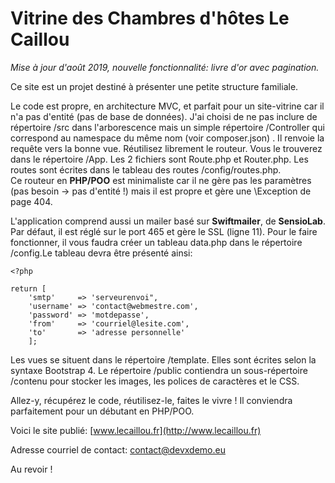 Vitrine des Chambres d'hôtes Le Caillou
=======================================

*Mise à jour d'août 2019, nouvelle fonctionnalité: livre d'or avec pagination.* 

Ce site est un projet destiné à présenter une petite structure familiale.


Le code est propre, en architecture MVC, et parfait pour un site-vitrine car il n'a pas d'entité (pas de base de données). J'ai choisi de ne pas inclure de répertoire /src dans l'arborescence mais un simple répertoire /Controller qui correspond au namespace du même nom (voir composer.json) . Il renvoie la requête vers la bonne vue. 
Réutilisez librement le routeur. Vous le trouverez dans le répertoire /App. Les 2 fichiers sont Route.php et Router.php. Les routes sont écrites dans le tableau des routes /config/routes.php.  
Ce routeur en **PHP/POO** est minimaliste car il ne gère pas les paramètres (pas besoin -> pas d'entité !) mais il est propre et gère une \Exception de page 404. 

L'application comprend aussi un mailer basé sur **Swiftmailer**, de **SensioLab**. Par défaut, il est réglé sur le port 465 et gère le SSL (ligne 11). 
Pour le faire fonctionner, il vous faudra créer un tableau data.php dans le répertoire /config.Le tableau devra être présenté ainsi:

    <?php

    return [
        'smtp'     => 'serveurenvoi",
        'username' => 'contact@webmestre.com',
        'password' => 'motdepasse',
        'from'     => 'courriel@lesite.com',
        'to'       => 'adresse personnelle'
        ];

Les vues se situent dans le répertoire /template. Elles sont écrites selon la syntaxe Bootstrap 4. Le répertoire /public contiendra un sous-répertoire /contenu pour stocker les images, les polices de caractères et le CSS.

Allez-y, récupérez le code, réutilisez-le, faites le vivre ! Il conviendra parfaitement pour un débutant en PHP/POO.

Voici le site publié: [www.lecaillou.fr](http://www.lecaillou.fr)

Adresse courriel de contact: <contact@devxdemo.eu>

Au revoir !

